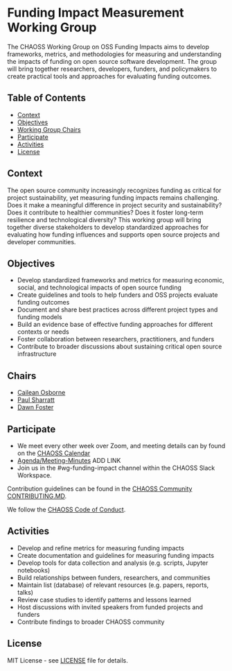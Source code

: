 # Funding Impact Measurement Working Group
The CHAOSS Working Group on OSS Funding Impacts aims to develop frameworks, metrics, and methodologies for measuring and understanding the impacts of funding on open source software development. The group will bring together researchers, developers, funders, and policymakers to create practical tools and approaches for evaluating funding outcomes.

## Table of Contents

- [Context](#context)
- [Objectives](#objectives)
- [Working Group Chairs](#chairs)
- [Participate](#participate)
- [Activities](#activities)
- [License](#license)

## Context
The open source community increasingly recognizes funding as critical for project sustainability, yet measuring funding impacts remains challenging. Does it make a meaningful difference in project security and sustainability? Does it contribute to healthier communities? Does it foster long-term resilience and technological diversity? This working group will bring together diverse stakeholders to develop standardized approaches for evaluating how funding influences and supports open source projects and developer communities.

## Objectives
- Develop standardized frameworks and metrics for measuring economic, social, and technological impacts of open source funding
- Create guidelines and tools to help funders and OSS projects evaluate funding outcomes
- Document and share best practices across different project types and funding models
- Build an evidence base of effective funding approaches for different contexts or needs
- Foster collaboration between researchers, practitioners, and funders
- Contribute to broader discussions about sustaining critical open source infrastructure

## Chairs 

- [Cailean Osborne](https://github.com/ccosborne/)
- [Paul Sharratt](https://github.com/psharratt)
- [Dawn Foster](https://github.com/geekygirldawn)

## Participate

- We meet every other week over Zoom, and meeting details can by found on the [CHAOSS Calendar](https://chaoss.community/chaoss-calendar/)
- [Agenda/Meeting-Minutes]() ADD LINK
- Join us in the #wg-funding-impact channel within the CHAOSS Slack Workspace.

Contribution guidelines can be found in the [CHAOSS Community CONTRIBUTING.MD](https://github.com/chaoss/community/blob/main/CONTRIBUTING.md).

We follow the [CHAOSS Code of Conduct](https://github.com/chaoss/governance/blob/master/code-of-conduct.md).

## Activities
- Develop and refine metrics for measuring funding impacts 
- Create documentation and guidelines for measuring funding impacts
- Develop tools for data collection and analysis (e.g. scripts, Jupyter notebooks) 
- Build relationships between funders, researchers, and communities
- Maintain list (database) of relevant resources (e.g. papers, reports, talks)
- Review case studies to identify patterns and lessons learned
- Host discussions with invited speakers from funded projects and funders
- Contribute findings to broader CHAOSS community

## License

MIT License - see [LICENSE](LICENSE) file for details.
